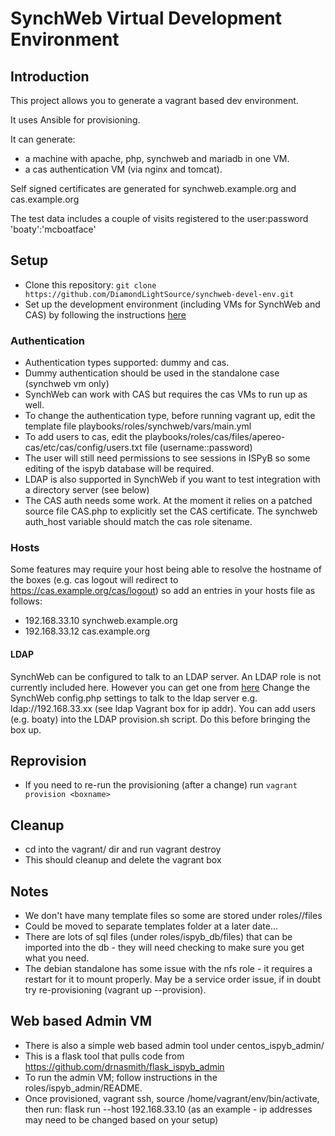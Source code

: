 # SynchWeb Virtual Development Environment

## Introduction
This project allows you to generate a vagrant based dev environment.

It uses Ansible for provisioning.

It can generate:
- a machine with apache, php, synchweb and mariadb in one VM.
- a cas authentication VM (via nginx and tomcat).

Self signed certificates are generated for synchweb.example.org and cas.example.org

The test data includes a couple of visits registered to the user:password 'boaty':'mcboatface'


## Setup
* Clone this repository: `git clone https://github.com/DiamondLightSource/synchweb-devel-env.git`
* Set up the development environment (including VMs for SynchWeb and CAS) by following the instructions [here](./docs/SETUP.md)

### Authentication
* Authentication types supported: dummy and cas. 
* Dummy authentication should be used in the standalone case (synchweb vm only)
* SynchWeb can work with CAS but requires the cas VMs to run up as well.
* To change the authentication type, before running vagrant up, edit the template file playbooks/roles/synchweb/vars/main.yml
* To add users to cas, edit the playbooks/roles/cas/files/apereo-cas/etc/cas/config/users.txt file (username::password)
* The user will still need permissions to see sessions in ISPyB so some editing of the ispyb database will be required.
* LDAP is also supported in SynchWeb if you want to test integration with a directory server (see below)
* The CAS auth needs some work. At the moment it relies on a patched source file CAS.php to explicitly set the CAS certificate. The synchweb auth_host variable should match the cas role sitename.

### Hosts
Some features may require your host being able to resolve the hostname of the boxes (e.g. cas logout will redirect to https://cas.example.org/cas/logout) so add an entries in your hosts file as follows:
* 192.168.33.10 synchweb.example.org
* 192.168.33.12 cas.example.org

#### LDAP
SynchWeb can be configured to talk to an LDAP server.
An LDAP role is not currently included here.
However you can get one from [here](https://github.com/rgl/ldap-vagrant.git)
Change the SynchWeb config.php settings to talk to the ldap server e.g. ldap://192.168.33.xx (see ldap Vagrant box for ip addr).
You can add users (e.g. boaty) into the LDAP provision.sh script. Do this before bringing the box up.

## Reprovision
* If you need to re-run the provisioning (after a change) run `vagrant provision <boxname>` 

## Cleanup
* cd into the vagrant/<os> dir and run vagrant destroy
* This should cleanup and delete the vagrant box

## Notes
* We don't have many template files so some are stored under roles/<role>/files
* Could be moved to separate templates folder at a later date...
* There are lots of sql files (under roles/ispyb_db/files) that can be imported into the db - they will need checking to make sure you get what you need.
* The debian standalone has some issue with the nfs role - it requires a restart for it to mount properly. May be a service order issue, if in doubt try re-provisioning (vagrant up --provision).

## Web based Admin VM
* There is also a simple web based admin tool under centos_ispyb_admin/
* This is a flask tool that pulls code from https://github.com/drnasmith/flask_ispyb_admin
* To run the admin VM; follow instructions in the roles/ispyb_admin/README.
* Once provisioned, vagrant ssh, source /home/vagrant/env/bin/activate, then run: flask run --host 192.168.33.10 (as an example - ip addresses may need to be changed based on your setup)
